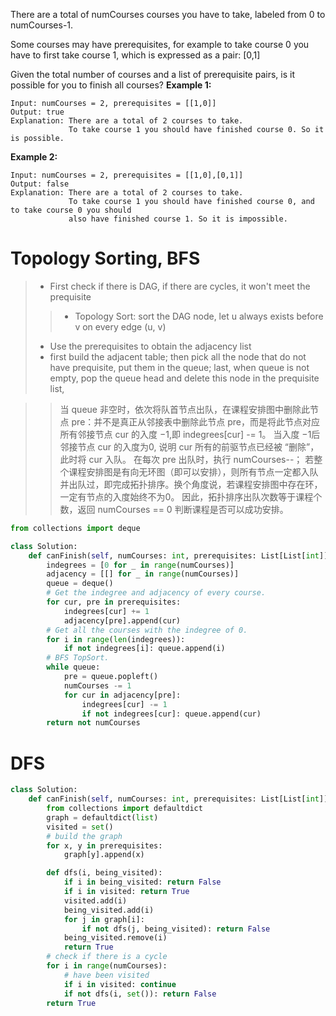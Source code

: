 There are a total of numCourses courses you have to take, labeled from 0 to numCourses-1.

Some courses may have prerequisites, for example to take course 0 you have to first take course 1, which is expressed as a pair: [0,1]

Given the total number of courses and a list of prerequisite pairs, is it possible for you to finish all courses?
**Example 1:**
```
Input: numCourses = 2, prerequisites = [[1,0]]
Output: true
Explanation: There are a total of 2 courses to take. 
             To take course 1 you should have finished course 0. So it is possible.
```
**Example 2:**
```
Input: numCourses = 2, prerequisites = [[1,0],[0,1]]
Output: false
Explanation: There are a total of 2 courses to take. 
             To take course 1 you should have finished course 0, and to take course 0 you should
             also have finished course 1. So it is impossible.
```
# Topology Sorting, BFS
>* First check if there is DAG, if there are cycles, it won't meet the prequisite
>>* Topology Sort: sort the DAG node, let u always exists before v on every edge (u, v) 
>* Use the prerequisites to obtain the adjacency list
>* first build the adjacent table; then pick all the node that do not have prequisite, put them in the queue; last, when queue is not empty, pop the queue head and delete this node in the prequisite list,

>> 当 queue 非空时，依次将队首节点出队，在课程安排图中删除此节点 pre：并不是真正从邻接表中删除此节点 pre，而是将此节点对应所有邻接节点 cur 的入度 −1,即 indegrees[cur] -= 1。
>> 当入度 −1后邻接节点 cur 的入度为0, 说明 cur 所有的前驱节点已经被 “删除”，此时将 cur 入队。
>> 在每次 pre 出队时，执行 numCourses--；
>> 若整个课程安排图是有向无环图（即可以安排），则所有节点一定都入队并出队过，即完成拓扑排序。换个角度说，若课程安排图中存在环，一定有节点的入度始终不为0。
>> 因此，拓扑排序出队次数等于课程个数，返回 numCourses == 0 判断课程是否可以成功安排。

```python
from collections import deque

class Solution:
    def canFinish(self, numCourses: int, prerequisites: List[List[int]]) -> bool:
        indegrees = [0 for _ in range(numCourses)]
        adjacency = [[] for _ in range(numCourses)]
        queue = deque()
        # Get the indegree and adjacency of every course.
        for cur, pre in prerequisites:
            indegrees[cur] += 1
            adjacency[pre].append(cur)
        # Get all the courses with the indegree of 0.
        for i in range(len(indegrees)):
            if not indegrees[i]: queue.append(i)
        # BFS TopSort.
        while queue:
            pre = queue.popleft()
            numCourses -= 1
            for cur in adjacency[pre]:
                indegrees[cur] -= 1
                if not indegrees[cur]: queue.append(cur)
        return not numCourses
```
# DFS
```python
class Solution:
    def canFinish(self, numCourses: int, prerequisites: List[List[int]]) -> bool:
        from collections import defaultdict
        graph = defaultdict(list)
        visited = set()
        # build the graph
        for x, y in prerequisites:
            graph[y].append(x)

        def dfs(i, being_visited):
            if i in being_visited: return False
            if i in visited: return True
            visited.add(i)
            being_visited.add(i)
            for j in graph[i]:
                if not dfs(j, being_visited): return False
            being_visited.remove(i)
            return True
        # check if there is a cycle
        for i in range(numCourses):
            # have been visited
            if i in visited: continue
            if not dfs(i, set()): return False
        return True
```